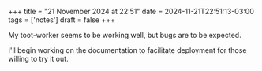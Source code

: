 +++
title = "21 November 2024 at 22:51"
date = 2024-11-21T22:51:13-03:00
tags = ['notes']
draft = false
+++

My toot-worker seems to be working well, but bugs are to be expected.

I'll begin working on the documentation to facilitate deployment for those willing to try it out.